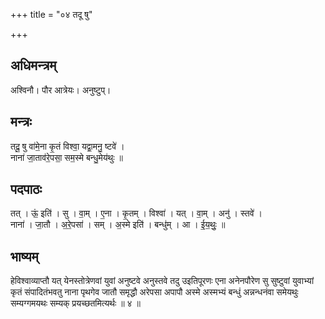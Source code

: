 +++
title = "०४ तदू षु"

+++
## अधिमन्त्रम्
अश्विनौ। पौर आत्रेयः। अनुष्टुप्।

## मन्त्रः
तदू॒ षु वा॑मे॒ना कृ॒तं विश्वा॒ यद्वा॒मनु॒ ष्टवे॑ ।  
नाना॑ जा॒ताव॑रे॒पसा॒ सम॒स्मे बन्धु॒मेय॑थुः ॥

## पदपाठः
तत् । ऊं॒ इति॑ । सु । वा॒म् । ए॒ना । कृ॒तम् । विश्वा॑ । यत् । वा॒म् । अनु॑ । स्तवे॑ ।  
नाना॑ । जा॒तौ । अ॒रे॒पसा॑ । सम् । अ॒स्मे इति॑ । बन्धु॑म् । आ । ई॒य॒थुः॒ ॥

## भाष्यम्
हेविश्वाव्याप्तौ यत् येनस्तोत्रेणवां युवां अनुष्टवे अनुस्तवे तदु उइतिपूरणः एना अनेनपौरेण सु सुष्टुवां युवाभ्यां कृतं संपादितंभवतु नाना पृथगेव जातौ समृद्धौ अरेपसा अपापौ अस्मे अस्मभ्यं बन्धुं अन्नन्धनंवा समेयथुः सम्यग्गमयथः सम्यक् प्रयच्छतमित्यर्थः ॥ ४ ॥